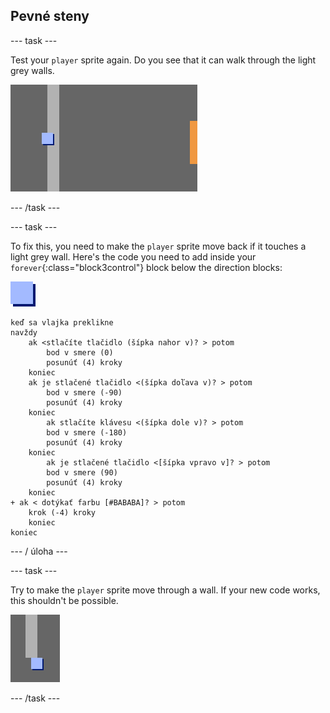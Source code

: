 ## Pevné steny

\--- task \---

Test your `player` sprite again. Do you see that it can walk through the light grey walls.

![screenshot](images/world-walls.png)

\--- /task \---

\--- task \---

To fix this, you need to make the `player` sprite move back if it touches a light grey wall. Here's the code you need to add inside your `forever`{:class="block3control"} block below the direction blocks:

![player](images/player.png)

```blocks3
keď sa vlajka preklikne
navždy
    ak <stlačíte tlačidlo (šípka nahor v)? > potom
        bod v smere (0)
        posunúť (4) kroky
    koniec
    ak je stlačené tlačidlo <(šípka doľava v)? > potom
        bod v smere (-90)
        posunúť (4) kroky
    koniec
        ak stlačíte klávesu <(šípka dole v)? > potom
        bod v smere (-180)
        posunúť (4) kroky
    koniec
        ak je stlačené tlačidlo <[šípka vpravo v]? > potom
        bod v smere (90)
        posunúť (4) kroky
    koniec
+ ak < dotýkať farbu [#BABABA]? > potom
    krok (-4) kroky
    koniec
koniec
```

\--- / úloha \---

\--- task \---

Try to make the `player` sprite move through a wall. If your new code works, this shouldn't be possible.

![screenshot](images/world-walls-test.png)

\--- /task \---